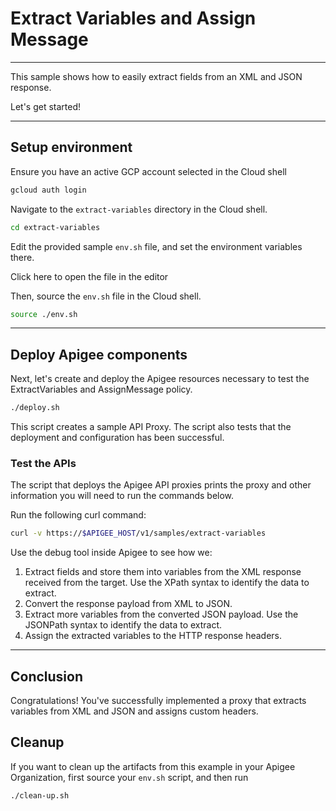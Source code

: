 # Extract Variables and Assign Message

---
This sample shows how to easily extract fields from an XML and JSON response.

Let's get started!

---

## Setup environment

Ensure you have an active GCP account selected in the Cloud shell

```sh
gcloud auth login
```

Navigate to the `extract-variables` directory in the Cloud shell.

```sh
cd extract-variables
```

Edit the provided sample `env.sh` file, and set the environment variables there.

Click <walkthrough-editor-open-file filePath="extract-variables/env.sh">here</walkthrough-editor-open-file> to open the file in the editor

Then, source the `env.sh` file in the Cloud shell.

```sh
source ./env.sh
```

---

## Deploy Apigee components

Next, let's create and deploy the Apigee resources necessary to test the ExtractVariables and AssignMessage policy.

```sh
./deploy.sh
```

This script creates a sample API Proxy. The script also tests that the deployment and configuration has been successful.

### Test the APIs

The script that deploys the Apigee API proxies prints the proxy and other information you will need to run the commands below.

Run the following curl command:

```sh
curl -v https://$APIGEE_HOST/v1/samples/extract-variables
```

Use the debug tool inside Apigee to see how we:

1. Extract fields and store them into variables from the XML response received from the target. Use  the XPath syntax to identify the data to extract.
2. Convert the response payload from XML to JSON.
3. Extract more variables from the converted JSON payload. Use the JSONPath syntax to identify the data to extract.
4. Assign the extracted variables to the HTTP response headers.

---

## Conclusion

<walkthrough-conclusion-trophy></walkthrough-conclusion-trophy>

Congratulations! You've successfully implemented a proxy that extracts variables from XML and JSON and assigns custom headers.

<walkthrough-inline-feedback></walkthrough-inline-feedback>

## Cleanup

If you want to clean up the artifacts from this example in your Apigee Organization, first source your `env.sh` script, and then run

```bash
./clean-up.sh
```
